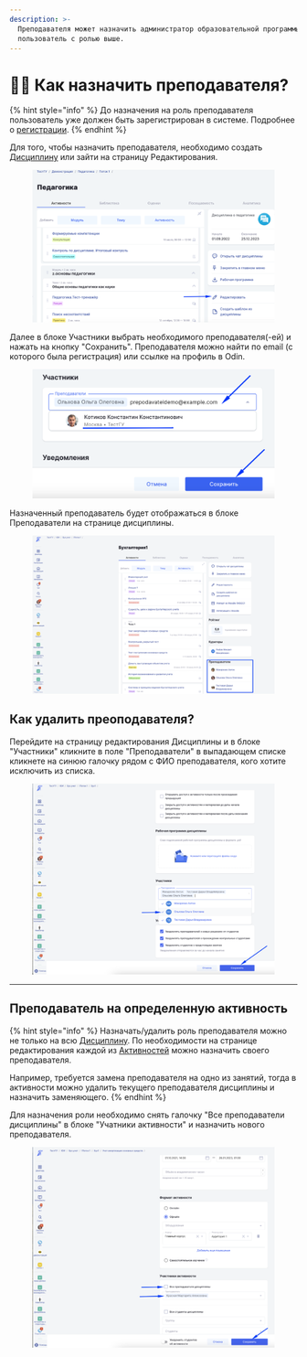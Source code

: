 ```yaml
---
description: >-
  Преподавателя может назначить администратор образовательной программы или
  пользователь с ролью выше.
---
```


# 🧑‍🏫 Как назначить  преподавателя?

{% hint style="info" %}
До назначения на роль преподавателя пользователь уже должен быть зарегистрирован в системе. Подробнее о [регистрации](../../roli-v-sisteme/registraciya.md).&#x20;
{% endhint %}

Для того, чтобы назначить преподавателя, необходимо создать [Дисциплину](../../struktura/disciplina/) или зайти на страницу Редактирования.

<figure><img src="../../.gitbook/assets/image (717).png" alt=""><figcaption></figcaption></figure>

Далее в блоке Участники выбрать необходимого преподавателя(-ей) и нажать на кнопку "Сохранить". Преподавателя можно найти по email (с которого была регистрация) или ссылке на профиль в Odin.

<figure><img src="../../.gitbook/assets/image (726).png" alt=""><figcaption></figcaption></figure>

Назначенный преподаватель будет отображаться в блоке Преподаватели на странице дисциплины.

<figure><img src="../../.gitbook/assets/image (126).png" alt=""><figcaption></figcaption></figure>

## Как удалить преоподавателя?

Перейдите на страницу редактирования Дисциплины и в блоке "Участники"  кликните в поле "Преподаватели" в выпадающем списке кликнете на синюю галочку рядом с ФИО преподавателя, кого хотите исключить из списка.

<figure><img src="../../.gitbook/assets/image (128).png" alt=""><figcaption></figcaption></figure>

***

## Преподаватель на определенную активность

{% hint style="info" %}
Назначать/удалить роль преподавателя можно не только на всю [Дисциплину](../../struktura/disciplina/). По необходимости на странице редактирования каждой из [Активностей](../../struktura/aktivnosti/) можно назначить своего преподавателя.&#x20;

Например, требуется замена преподавателя на одно из занятий, тогда в активности можно удалить текущего преподавателя дисциплины и назначить заменяющего.
{% endhint %}

Для назначения роли необходимо снять галочку "Все преподаватели  дисциплины" в блоке "Учатники активности" и назначить нового преподавателя.&#x20;

<figure><img src="../../.gitbook/assets/image (129).png" alt=""><figcaption></figcaption></figure>
